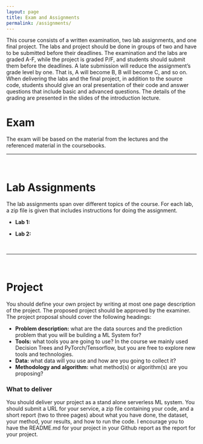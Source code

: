 ```yaml
---
layout: page
title: Exam and Assignments
permalink: /assignments/
---
```

This course consists of a written examination, two lab assignments, and one final project. The labs and project should be done in groups of two and have to be submitted before their deadlines. 
The examination and the labs are graded A-F, while the project is graded P/F, and students should submit them before the deadlines. A late submission will reduce the assignment’s grade level by one. That is, A will become B, B will become C, and so on. When delivering the labs and the final project, in addition to the source code, students should give an oral presentation of their code and answer questions that include basic and advanced questions. The details of the grading are presented in the slides of the introduction lecture.

# Exam
The exam will be based on the material from the lectures and the referenced material in the coursebooks.
<hr>
<br>

# Lab Assignments
The lab assignments span over different topics of the course. For each lab, a zip file is given that includes instructions for doing the assignment.

* **Lab 1:** 

* **Lab 2:** 

<br>
<hr>
<br>

# Project
You should define your own project by writing at most one page description of the project. The proposed project should be approved by the examiner. The project proposal should cover the following headings:
* **Problem description:** what are the data sources and the prediction problem that you will be building a ML System for?
* **Tools:** what tools you are going to use? In the course we mainly used Decision Trees and PyTorch/Tensorflow, but you are free to explore new tools and technologies.
* **Data:** what data will you use and how are you going to collect it? 
* **Methodology and algorithm:** what method(s) or algorithm(s) are you proposing? 

### What to deliver
You should deliver your project as a stand alone serverless ML system. You should submit a URL for your service, a zip file containing your code, and a short report (two to three pages) about what you have done, the dataset, your method, your results, and how to run the code. I encourage you to have the README.md for your project in your Github report as the report for your project.
